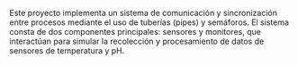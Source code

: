 Este proyecto implementa un sistema de comunicación y sincronización entre procesos mediante el uso de tuberías (pipes) y semáforos. El sistema consta de dos componentes principales: sensores y monitores, que interactúan para simular la recolección y procesamiento de datos de sensores de temperatura y pH.
